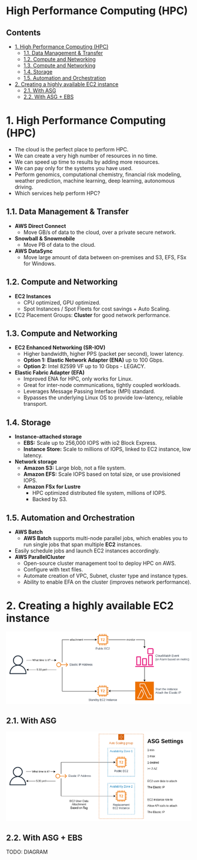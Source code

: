# High Performance Computing (HPC) <!-- omit in toc -->

## Contents <!-- omit in toc -->

- [1. High Performance Computing (HPC)](#1-high-performance-computing-hpc)
  - [1.1. Data Management \& Transfer](#11-data-management--transfer)
  - [1.2. Compute and Networking](#12-compute-and-networking)
  - [1.3. Compute and Networking](#13-compute-and-networking)
  - [1.4. Storage](#14-storage)
  - [1.5. Automation and Orchestration](#15-automation-and-orchestration)
- [2. Creating a highly available EC2 instance](#2-creating-a-highly-available-ec2-instance)
  - [2.1. With ASG](#21-with-asg)
  - [2.2. With ASG + EBS](#22-with-asg--ebs)

# 1. High Performance Computing (HPC)

- The cloud is the perfect place to perform HPC.
- We can create a very high number of resources in no time.
- We can speed up time to results by adding more resources.
- We can pay only for the systems you have used.
- Perform genomics, computational chemistry, financial risk modeling, weather prediction, machine learning, deep learning, autonomous driving.
- Which services help perform HPC?

## 1.1. Data Management & Transfer

- **AWS Direct Connect**
  - Move GB/s of data to the cloud, over a private secure network.
- **Snowball & Snowmobile**
  - Move PB of data to the cloud.
- **AWS DataSync**
  - Move large amount of data between on-premises and S3, EFS, FSx for Windows.

## 1.2. Compute and Networking

- **EC2 Instances**
  - CPU optimized, GPU optimized.
  - Spot Instances / Spot Fleets for cost savings + Auto Scaling.
- EC2 Placement Groups: **Cluster** for good network performance.

## 1.3. Compute and Networking

- **EC2 Enhanced Networking (SR-IOV)**
  - Higher bandwidth, higher PPS (packet per second), lower latency.
  - **Option 1:** **Elastic Network Adapter (ENA)** up to 100 Gbps.
  - **Option 2:** Intel 82599 VF up to 10 Gbps - LEGACY.
- **Elastic Fabric Adapter (EFA)**
  - Improved ENA for HPC, only works for Linux.
  - Great for inter-node communications, tightly coupled workloads.
  - Leverages Message Passing Interface (MPI) standard.
  - Bypasses the underlying Linux OS to provide low-latency, reliable transport.

## 1.4. Storage

- **Instance-attached storage**
  - **EBS:** Scale up to 256,000 IOPS with io2 Block Express.
  - **Instance Store:** Scale to millions of IOPS, linked to EC2 instance, low latency.
- **Network storage**
  - **Amazon S3:** Large blob, not a file system.
  - **Amazon EFS:** Scale IOPS based on total size, or use provisioned IOPS.
  - **Amazon FSx for Lustre**
    - HPC optimized distributed file system, millions of IOPS.
    - Backed by S3.

## 1.5. Automation and Orchestration

- **AWS Batch**
  - **AWS Batch** supports multi-node parallel jobs, which enables you to run single jobs that span multiple **EC2** instances.
- Easily schedule jobs and launch EC2 instances accordingly.
- **AWS ParallelCluster**
  - Open-source cluster management tool to deploy HPC on AWS.
  - Configure with text files.
  - Automate creation of VPC, Subnet, cluster type and instance types.
  - Ability to enable EFA on the cluster (improves network performance).

# 2. Creating a highly available EC2 instance

![Highly available EC2 instance](/Images/HighlyAvailableEC2Instance.png)

## 2.1. With ASG

![Highly available EC2 instance with ASG ](/Images/HighlyAvailableEC2InstanceASG.png)

## 2.2. With ASG + EBS

TODO: DIAGRAM
